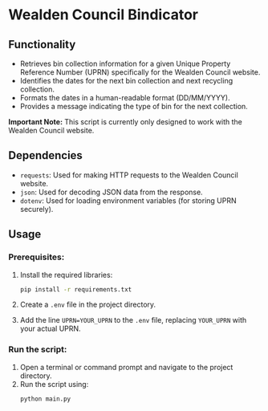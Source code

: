 # Wealden Council Bindicator

## Functionality
- Retrieves bin collection information for a given Unique Property Reference Number (UPRN) specifically for the Wealden Council website.
- Identifies the dates for the next bin collection and next recycling collection.
- Formats the dates in a human-readable format (DD/MM/YYYY).
- Provides a message indicating the type of bin for the next collection.

**Important Note:** This script is currently only designed to work with the Wealden Council website.

## Dependencies
- `requests`: Used for making HTTP requests to the Wealden Council website.
- `json`: Used for decoding JSON data from the response.
- `dotenv`: Used for loading environment variables (for storing UPRN securely).

## Usage

### Prerequisites:
1. Install the required libraries:
   ```bash
   pip install -r requirements.txt
   ```

2. Create a `.env` file in the project directory.

3. Add the line `UPRN=YOUR_UPRN` to the `.env` file, replacing `YOUR_UPRN` with your actual UPRN.

### Run the script:
1. Open a terminal or command prompt and navigate to the project directory.
2. Run the script using:
   ```bash
   python main.py
   ```
